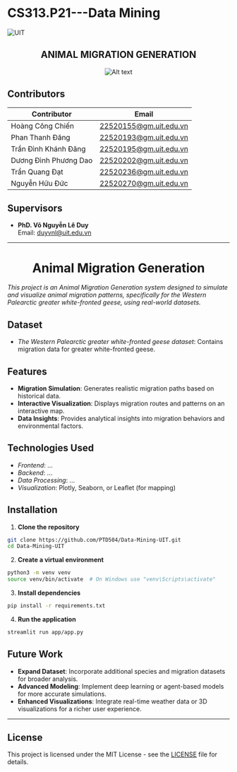 # CS313.P21---Data Mining
![UIT](https://img.shields.io/badge/from-UIT%20VNUHCM-blue?style=for-the-badge&link=https%3A%2F%2Fwww.uit.edu.vn%2F)

 <h2 align="center"> ANIMAL MIGRATION GENERATION </h2>

<p align="center">
  <img src="https://en.uit.edu.vn/sites/vi/files/banner_en.png" alt="Alt text">
</p>

## Contributors

| Contributor           | Email                         |
|-----------------------|-------------------------------|
| Hoàng Công Chiến       | [22520155@gm.uit.edu.vn](mailto:22520155@gm.uit.edu.vn) |
| Phan Thanh Đăng       | [22520193@gm.uit.edu.vn](mailto:22520193@gm.uit.edu.vn) |
| Trần Đình Khánh Đăng | [22520195@gm.uit.edu.vn](mailto:22520195@gm.uit.edu.vn) |
| Dương Đình Phương Dao | [22520202@gm.uit.edu.vn](mailto:22520202@gm.uit.edu.vn) |
| Trần Quang Đạt        | [22520236@gm.uit.edu.vn](mailto:22520236@gm.uit.edu.vn) |
| Nguyễn Hữu Đức        | [22520270@gm.uit.edu.vn](mailto:22520270@gm.uit.edu.vn) |

## Supervisors  
- **PhD. Võ Nguyễn Lê Duy**  
  Email: [duyvnl@uit.edu.vn](mailto:tiendv@uit.edu.vn)

---

<h1 align="center">Animal Migration Generation</h1>

*This project is an Animal Migration Generation system designed to simulate and visualize animal migration patterns, specifically for the Western Palearctic greater white-fronted geese, using real-world datasets.*

## Dataset

- *The Western Palearctic greater white-fronted geese dataset*: Contains migration data for greater white-fronted geese.

## Features

- **Migration Simulation**: Generates realistic migration paths based on historical data.
- **Interactive Visualization**: Displays migration routes and patterns on an interactive map.
- **Data Insights**: Provides analytical insights into migration behaviors and environmental factors.

## Technologies Used

- *Frontend*: ...
- *Backend*: ...
- *Data Processing*: ...
- *Visualization*: Plotly, Seaborn, or Leaflet (for mapping)

## Installation

1. **Clone the repository**

```bash
git clone https://github.com/PTD504/Data-Mining-UIT.git
cd Data-Mining-UIT
```


2. **Create a virtual environment**
```bash
python3 -m venv venv
source venv/bin/activate  # On Windows use "venv\Scripts\activate"
```


3. **Install dependencies**
```bash
pip install -r requirements.txt
```


4. **Run the application**
```bash
streamlit run app/app.py
```

## Future Work

- **Expand Dataset**: Incorporate additional species and migration datasets for broader analysis.
- **Advanced Modeling**: Implement deep learning or agent-based models for more accurate simulations.
- **Enhanced Visualizations**: Integrate real-time weather data or 3D visualizations for a richer user experience.

---

## License
This project is licensed under the MIT License - see the [LICENSE](LICENSE) file for details.
